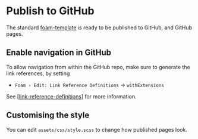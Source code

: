 # Publish to GitHub

The standard [foam-template](https://github.com/foambubble/foam-template) is ready to be published to GitHub, and GitHub pages.

## Enable navigation in GitHub

To allow navigation from within the GitHub repo, make sure to generate the link references, by setting

- `Foam › Edit: Link Reference Definitions` -> `withExtensions`

See [[link-reference-definitions]] for more information.

## Customising the style

You can edit `assets/css/style.scss` to change how published pages look.


[//begin]: # "Autogenerated link references for markdown compatibility"
[link-reference-definitions]: ..%2Ffeatures%2Flink-reference-definitions.md "Link Reference Definitions"
[//end]: # "Autogenerated link references"